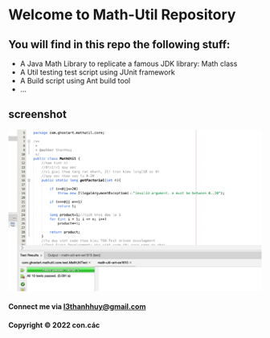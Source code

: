 # Welcome to Math-Util Repository
## You will find in this repo the following stuff:
* A Java Math Library to replicate a famous JDK library: Math class
* A Util testing test script using JUnit framework
* A Build script using Ant build tool
* ...

## screenshot
![Source Code](https://github.com/l3ths/math-util-ant-se1615/blob/main/screenshot/sourceCode.jpg)
#### Connect me via l3thanhhuy@gmail.com
#### Copyright &#169; 2022 con.các 